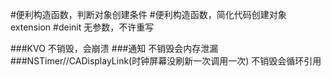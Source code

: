 #便利构造函数，判断对象创建条件
#便利构造函数，简化代码创建对象extension
#deinit   无参数，不许重写

###KVO   不销毁，会崩溃
###通知   不销毁会内存泄漏
###NSTimer//CADisplayLink(时钟屏幕没刷新一次调用一次)  不销毁会循环引用

